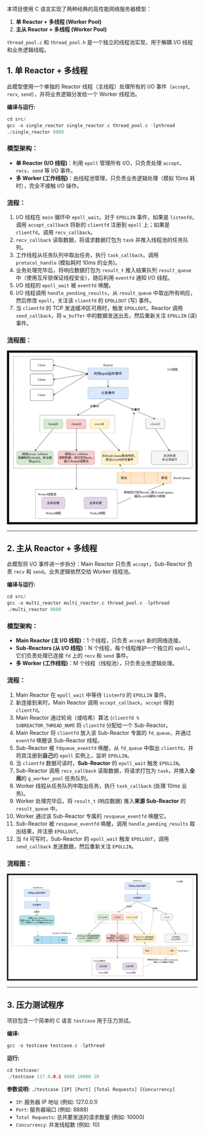 本项目使用 C 语言实现了两种经典的高性能网络服务器模型：

1.  **单 Reactor + 多线程 (Worker Pool)**
2.  **主从 Reactor + 多线程 (Worker Pool)**

`thread_pool.c` 和 `thread_pool.h` 是一个独立的线程池实现，用于解耦 I/O 线程和业务逻辑线程。

## 1. 单 Reactor + 多线程

此模型使用一个单独的 Reactor 线程（主线程）处理所有的 I/O 事件（`accept`, `recv`, `send`），并将业务逻辑分发给一个 Worker 线程池。

**编译与运行:**

```c
cd src/
gcc -o single_reactor single_reactor.c thread_pool.c -lpthread
./single_reactor 8888

```

### 模型架构：

*   **单 Reactor (I/O 线程)**：利用 `epoll` 管理所有 I/O，只负责处理 `accept`、`recv`、`send` 等 I/O 事件。
*   **多 Worker (工作线程)**：由线程池管理，只负责业务逻辑处理（模拟 10ms 耗时），完全不接触 I/O 操作。

### 流程：

1.  I/O 线程在 `main` 循环中 `epoll_wait`。对于 `EPOLLIN` 事件，如果是 `listenfd`，调用 `accept_callback` 将新的 `clientfd` 注册到 `epoll` 上；如果是 `clientfd`，调用 `recv_callback`。
2.  `recv_callback` 读取数据，将请求数据打包为 `task` 并推入线程池的任务队列。
3.  工作线程从任务队列中取出任务，执行 `task_callback`，调用 `protocol_handle` (模拟耗时 10ms 的业务)。
4.  业务处理完毕后，将响应数据打包为 `result_t` 推入结果队列 `result_queue` 中（使用互斥锁保证线程安全），随后利用 `eventfd` 通知 I/O 线程。
5.  I/O 线程的 `epoll_wait` 被 `eventfd` 唤醒。
6.  I/O 线程调用 `handle_pending_results`，从 `result_queue` 中取出所有响应，然后修改 `epoll`，关注该 `clientfd` 的 `EPOLLOUT` (写) 事件。
7.  当 `clientfd` 的 TCP 发送缓冲区可用时，触发 `EPOLLOUT`。Reactor 调用 `send_callback`，将 `w_buffer` 中的数据发送出去，然后重新关注 `EPOLLIN` (读) 事件。

### 流程图：
![single_reactor](./docs/images/single_reactor.png)

***

## 2. 主从 Reactor + 多线程

此模型将 I/O 事件进一步拆分：Main Reactor 只负责 `accept`，Sub-Reactor 负责 `recv` 和 `send`。业务逻辑依然交给 Worker 线程池。

**编译与运行:**

```c
cd src/
gcc -o multi_reactor multi_reactor.c thread_pool.c -lpthread
./multi_reactor 8888

```

### 模型架构：

*   **Main Reactor (主 I/O 线程)**：1 个线程，只负责 `accept` 新的网络连接。
*   **Sub-Reactors (从 I/O 线程)**：N 个线程，每个线程维护一个独立的 `epoll`。它们负责处理已连接 `fd` 上的 `recv` 和 `send` 事件。
*   **多 Worker (工作线程)**：M 个线程（线程池），只负责业务逻辑处理。

### 流程：

1.  Main Reactor 在 `epoll_wait` 中等待 `listenfd` 的 `EPOLLIN` 事件。
2.  新连接到来时，Main Reactor 调用 `accept_callback`，`accept` 得到 `clientfd`。
3.  Main Reactor 通过轮询（或哈希）算法 (`clientfd % SUBREACTOR_THREAD_NUM`) 将 `clientfd` 分配给一个 Sub-Reactor。
4.  Main Reactor 将 `clientfd` 放入该 Sub-Reactor 专属的 `fd_queue`，并通过 `eventfd` 唤醒该 Sub-Reactor 线程。
5.  Sub-Reactor 被 `fdqueue_eventfd` 唤醒，从 `fd_queue` 中取出 `clientfd`，并将其注册到**自己**的 `epoll` 实例上，监听 `EPOLLIN`。
6.  当 `clientfd` 数据可读时，**Sub-Reactor** 的 `epoll_wait` 触发 `EPOLLIN`。
7.  Sub-Reactor 调用 `recv_callback` 读取数据，将请求打包为 `task`，并推入**全局**的 `g_worker_pool` 任务队列。
8.  Worker 线程从任务队列中取出任务，执行 `task_callback` (处理 10ms 业务)。
9.  Worker 处理完毕后，将 `result_t` (响应数据) 推入**来源 Sub-Reactor** 的 `result_queue` 中。
10. Worker 通过该 Sub-Reactor 专属的 `resqueue_eventfd` 唤醒它。
11. Sub-Reactor 被 `resqueue_eventfd` 唤醒，调用 `handle_pending_results` 取出结果，并注册 `EPOLLOUT`。
12. 当 `fd` 可写时，Sub-Reactor 的 `epoll_wait` 触发 `EPOLLOUT`，调用 `send_callback` 发送数据，然后重新关注 `EPOLLIN`。

### 流程图：
![multi_reactor](./docs/images/multi_reactor.png)

***

## 3. 压力测试程序

项目包含一个简单的 C 语言 `testcase` 用于压力测试。

**编译:**

```c
gcc -o testcase testcase.c -lpthread
```

**运行:**

```c
cd testcase/
./testcase 127.0.0.1 8888 10000 10
```

**参数说明:** `./testcase [IP] [Port] [Total Requests] [Concurrency]`

*   `IP`: 服务器 IP 地址 (例如: 127.0.0.1)
*   `Port`: 服务器端口 (例如: 8888)
*   `Total Requests`: 总共要发送的请求数量 (例如: 10000)
*   `Concurrency`: 并发线程数 (例如: 10)

